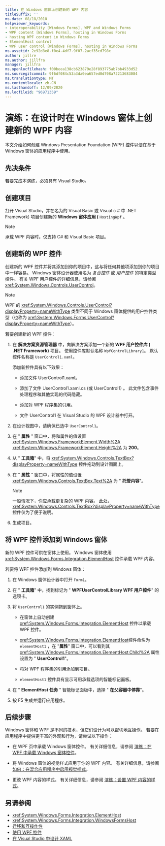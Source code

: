 ```yaml
---
title: 在 Windows 窗体上创建新的 WPF 内容
titleSuffix: ''
ms.date: 08/18/2018
helpviewer_keywords:
- interoperability [Windows Forms], WPF and Windows Forms
- WPF content [Windows Forms], hosting in Windows Forms
- hosting WPF content in Windows Forms
- ElementHost control
- WPF user control [Windows Forms], hosting in Windows Forms
ms.assetid: 2e92d8e8-f0e4-4df7-9f07-2acf35cd798c
author: jillre
ms.author: jillfra
manager: jillfra
ms.openlocfilehash: f00beea138cb623879e28f893775ab7bb4933d52
ms.sourcegitcommit: 9f6df084c53a3da0ea657ed0d708a72213683084
ms.translationtype: MT
ms.contentlocale: zh-CN
ms.lasthandoff: 12/09/2020
ms.locfileid: "96971359"
---
```

# <a name="walkthrough-create-new-wpf-content-on-windows-forms-at-design-time"></a>演练：在设计时在 Windows 窗体上创建新的 WPF 内容

本文介绍如何创建 Windows Presentation Foundation (WPF) 控件以便在基于 Windows 窗体的应用程序中使用。

## <a name="prerequisites"></a>先决条件

若要完成本演练，必须具有 Visual Studio。

## <a name="create-the-project"></a>创建项目

打开 Visual Studio，并在名为的 Visual Basic 或 Visual c # 中 .NET Framework) 项目创建新的 **Windows 窗体应用 (** `HostingWpf` 。

> [!NOTE]
> 承载 WPF 内容时，仅支持 C# 和 Visual Basic 项目。

## <a name="create-a-new-wpf-control"></a>创建新的 WPF 控件

创建新的 WPF 控件并将其添加到你的项目中，这与将任何其他项添加到你的项目中一样容易。 Windows 窗体设计器使用名为 *复合控件* 或 *用户控件* 的特定类型控件。 有关 WPF 用户控件的详细信息，请参阅 <xref:System.Windows.Controls.UserControl>。

> [!NOTE]
> WPF 的 <xref:System.Windows.Controls.UserControl?displayProperty=nameWithType> 类型不同于 Windows 窗体提供的用户控件类型（也称为 <xref:System.Windows.Forms.UserControl?displayProperty=nameWithType>）。

若要创建新的 WPF 控件：

1. 在 **解决方案资源管理器** 中，向解决方案添加一个新的 **WPF 用户控件库 ( .NET Framework)** 项目。 使用控件库默认名称 `WpfControlLibrary1`。 默认控件名称是 `UserControl1.xaml`。

   添加新控件具有以下效果：

   - 添加文件 UserControl1.xaml。

   - 添加了文件 UserControl1.xaml.cs (或 UserControl1) 。 此文件包含事件处理程序和其他实现的代码隐藏。

   - 添加对 WPF 程序集的引用。

   - 文件 UserControl1 在 Visual Studio 的 WPF 设计器中打开。

2. 在设计视图中，请确保已选中 `UserControl1`。

3. 在 " **属性** " 窗口中，将和属性的值设置 <xref:System.Windows.FrameworkElement.Width%2A> <xref:System.Windows.FrameworkElement.Height%2A> 为 **200**。

4. 从 " **工具箱**" 中，将 <xref:System.Windows.Controls.TextBox?displayProperty=nameWithType> 控件拖动到设计图面上。

5. 在 " **属性** " 窗口中，将属性的值设置 <xref:System.Windows.Controls.TextBox.Text%2A> 为 " **托管内容**"。

   > [!NOTE]
   > 一般情况下，你应承载更复杂的 WPF 内容。 此处，<xref:System.Windows.Controls.TextBox?displayProperty=nameWithType> 控件仅为了便于说明。

6. 生成项目。

## <a name="add-a-wpf-control-to-a-windows-form"></a>将 WPF 控件添加到 Windows 窗体

新的 WPF 控件可供在窗体上使用。 Windows 窗体使用 <xref:System.Windows.Forms.Integration.ElementHost> 控件承载 WPF 内容。

若要将 WPF 控件添加到 Windows 窗体：

1. 在 Windows 窗体设计器中打开 `Form1`。

2. 在 " **工具箱**" 中，找到标记为 " **WPFUserControlLibrary WPF 用户控件**" 的选项卡。

3. 将 `UserControl1` 的实例拖到窗体上。

    - 在窗体上自动创建 <xref:System.Windows.Forms.Integration.ElementHost> 控件以承载 WPF 控件。

    - <xref:System.Windows.Forms.Integration.ElementHost>控件命名为 `elementHost1` ，在 "**属性**" 窗口中，可以看到其 <xref:System.Windows.Forms.Integration.ElementHost.Child%2A> 属性设置为 " **UserControl1**"。

    - 将对 WPF 程序集的引用添加到项目。

    - `elementHost1` 控件具有显示可用承载选项的智能标记面板。

4. 在 " **ElementHost 任务** " 智能标记面板中，选择 " **在父容器中停靠**"。

5. 按 F5 生成并运行应用程序。

## <a name="next-steps"></a>后续步骤

Windows 窗体和 WPF 是不同的技术，但它们设计为可以密切地互操作。 若要在应用程序中提供更丰富的外观和行为，请尝试以下操作：

- 在 WPF 页中承载 Windows 窗体控件。 有关详细信息，请参阅 [演练：在 WPF 中承载 Windows 窗体控件](/dotnet/framework/wpf/advanced/walkthrough-hosting-a-windows-forms-control-in-wpf)。

- 将 Windows 窗体的视觉样式应用于你的 WPF 内容。 有关详细信息，请参阅[如何：在混合应用程序中启用视觉样式](/dotnet/framework/wpf/advanced/how-to-enable-visual-styles-in-a-hybrid-application)。

- 更改 WPF 内容的样式。 有关详细信息，请参阅 [演练：设置 WPF 内容的样式](walkthrough-styling-wpf-content.md)。

## <a name="see-also"></a>另请参阅

- <xref:System.Windows.Forms.Integration.ElementHost>
- <xref:System.Windows.Forms.Integration.WindowsFormsHost>
- [迁移和互操作性](/dotnet/framework/wpf/advanced/migration-and-interoperability)
- [使用 WPF 控件](using-wpf-controls.md)
- [在 Visual Studio 中设计 XAML](/visualstudio/xaml-tools/designing-xaml-in-visual-studio)
